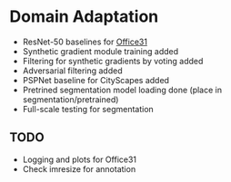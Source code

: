 # Domain Adaptation

- ResNet-50 baselines for [Office31](https://people.eecs.berkeley.edu/~jhoffman/domainadapt/)
- Synthetic gradient module training added
- Filtering for synthetic gradients by voting added
- Adversarial filtering added
- PSPNet baseline for CityScapes added
- Pretrined segmentation model loading done (place in segmentation/pretrained)
- Full-scale testing for segmentation

## TODO

- Logging and plots for Office31
- Check imresize for annotation
